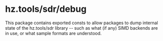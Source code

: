 # hz.tools/sdr/debug

This package contains exported consts to allow packages to dump internal
state of the hz.tools/sdr library -- such as what (if any) SIMD backends
are in use, or what sample formats are understood.

